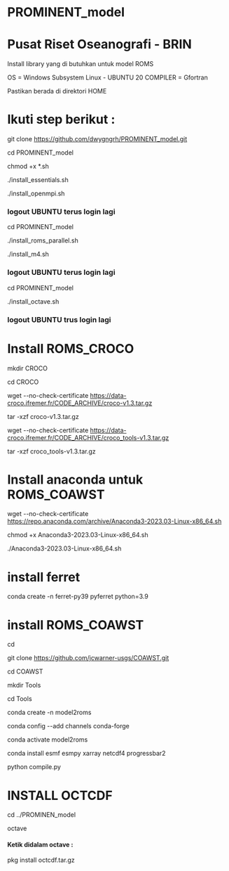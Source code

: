 # PROMINENT_model

# Pusat Riset Oseanografi - BRIN

Install library yang di butuhkan untuk model ROMS

OS =  Windows Subsystem Linux - UBUNTU 20
COMPILER = Gfortran

Pastikan berada di direktori HOME

# Ikuti step berikut : 

git clone https://github.com/dwygngrh/PROMINENT_model.git

cd PROMINENT_model

chmod +x *.sh

./install_essentials.sh

./install_openmpi.sh

### logout UBUNTU terus login lagi

cd PROMINENT_model

./install_roms_parallel.sh

./install_m4.sh

### logout UBUNTU terus login lagi

cd PROMINENT_model

./install_octave.sh

### logout UBUNTU trus login lagi

# Install ROMS_CROCO

mkdir CROCO

cd CROCO

wget --no-check-certificate https://data-croco.ifremer.fr/CODE_ARCHIVE/croco-v1.3.tar.gz

tar -xzf croco-v1.3.tar.gz

wget --no-check-certificate https://data-croco.ifremer.fr/CODE_ARCHIVE/croco_tools-v1.3.tar.gz

tar -xzf croco_tools-v1.3.tar.gz

# Install anaconda untuk ROMS_COAWST

wget --no-check-certificate https://repo.anaconda.com/archive/Anaconda3-2023.03-Linux-x86_64.sh

chmod +x Anaconda3-2023.03-Linux-x86_64.sh

./Anaconda3-2023.03-Linux-x86_64.sh

# install ferret

conda create -n ferret-py39 pyferret python=3.9

# install ROMS_COAWST

cd

git clone https://github.com/jcwarner-usgs/COAWST.git

cd COAWST

mkdir Tools

cd Tools

conda create -n model2roms

conda config --add channels conda-forge

conda activate model2roms

conda install esmf esmpy xarray netcdf4 progressbar2 

python compile.py

#  INSTALL OCTCDF

cd ../PROMINEN_model

octave

#### Ketik didalam octave :

pkg install octcdf.tar.gz










